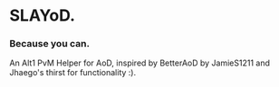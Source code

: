 # SLAYoD.
### Because you can.
An Alt1 PvM Helper for AoD, inspired by BetterAoD by JamieS1211 and Jhaego's thirst for functionality :).
